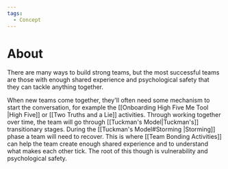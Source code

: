 ```yaml
---
tags:
  - Concept
---
```

# About
There are many ways to build strong teams, but the most successful teams are those with enough shared experience and psychological safety that they can tackle anything together.

When new teams come together, they'll often need some mechanism to start the conversation, for example the [[Onboarding High Five Me Tool |High Five]] or [[Two Truths and a Lie]] activities. Through working together over time, the team will go through [[Tuckman's Model|Tuckman's]] transitionary stages. During the [[Tuckman's Model#Storming |Storming]] phase a team will need to recover. This is where [[Team Bonding Activities]] can help the team create enough shared experience and to understand what makes each other tick. The root of this though is vulnerability and psychological safety.